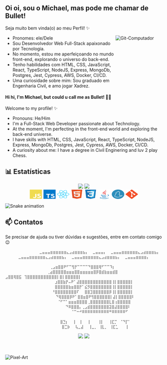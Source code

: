 ## Oi oi, sou o Michael, mas pode me chamar de Bullet! 
Seja muito bem vinda(o) ao meu Perfil! ✨

<div>
  <img align="right" alt="Git-Computador" width="150px" height="150px" src="https://pbs.twimg.com/media/FUAvu5ZWQAAwUiC?format=png&name=small"/>
</div>

- Pronomes: ele/Dele
- Sou Desenvolvedor Web Full-Stack apaixonado por Tecnologia.
- No momento, estou me aperfeiçoando no mundo front-end, explorando o universo do back-end.
- Tenho habilidades com HTML, CSS, JavaScript, React, TypeScript, NodeJS, Express, MongoDb, Postgres, Jest, Cypress, AWS, Docker, CI/CD.
- Uma curiosidade sobre mim: Sou graduado em Engenharia Civil, e amo jogar Xadrez.


#### Hi hi, I'm Michael, but could u call me as Bullet! 🏌️‍♂️
Welcome to my profile! ✨

- Pronouns: He/Him
- I'm a Full-Stack Web Developer passionate about Technology.
- At the moment, I'm perfecting in the front-end world and exploring the back-end universe.
- I have skills with HTML, CSS, JavaScript, React, TypeScript, NodeJS, Express, MongoDb, Postgres, Jest, Cypress, AWS, Docker, CI/CD.
- A curiosity about me: I have a degree in Civil Enginering and luv 2 play Chess.



## 📊 Estatísticas
<div align="center">
  <a href="https://ayo.so/bullett"></a>
  <img height="150em" src="https://github-readme-stats.vercel.app/api?username=Bulletdev&show_icons=true&theme=jolly&include_all_commits=true&count_private=true"/>
  <img height="150em" src="https://github-readme-stats.vercel.app/api/top-langs/?username=Bulletdev&layout=compact&langs_count=16&theme=jolly"/> <br>
</div>
<div align="center">
  <img align="center" alt="Devroot-Js" height="30" width="40" src="https://raw.githubusercontent.com/devicons/devicon/master/icons/javascript/javascript-plain.svg">
  <img align="center" alt="Devroot-Ts" height="30" width="40" src="https://raw.githubusercontent.com/devicons/devicon/master/icons/typescript/typescript-plain.svg">
  <img align="center" alt="Devroot-React" height="30" width="40" src="https://raw.githubusercontent.com/devicons/devicon/master/icons/react/react-original.svg">
  <img align="center" alt="Devroot-HTML" height="30" width="40" src="https://raw.githubusercontent.com/devicons/devicon/master/icons/html5/html5-original.svg">
  <img align="center" alt="Devroot-CSS" height="30" width="40" src="https://raw.githubusercontent.com/devicons/devicon/master/icons/css3/css3-original.svg">
 <img align="center" alt="Devroot-CSS" height="30" width="40" src="https://raw.githubusercontent.com/devicons/devicon/master/icons/java/java-original.svg">
  <img align="center" alt="Devroot-CSS" height="30" width="40" src="https://raw.githubusercontent.com/devicons/devicon/master/icons/yarn/yarn-original.svg">
  <img align="center" alt="Devroot-CSS" height="30" width="40" src="https://raw.githubusercontent.com/devicons/devicon/master/icons/git/git-original.svg">
  
</div>



![Snake animation](https://github.com/gaearon/gaearon/blob/output/github-contribution-grid-snake.svg)
</div>

  ## 📫 Contatos

 Se precisar de ajuda ou tiver dúvidas e sugestões, entre em contato comigo 😉 
 
 <div align="center">
 
                
                  ⣀⣤⣤⣤⣶⣶⣶⣶⣶⣶⣄⣠⣴⣶⣶⣶⣦⡄  ⣀⣤⣤⣤⡄  ⣀⣤⣤⣤⣶⣶⣶⣶⣶⣶⣄⣠⣴⣶⣶⣶⣦⡄  ⣀⣤⣤⣤⣶⣶⣶⣶⣶⣶⣄⣠⣴⣶⣶⣶⣦⡄  ⣀⣤⣤⣤⣶⣶⣶⣶⣶⣶⣄⣠⣴⣶⣶⣶⣦⡄  ⣀⣤⣤⣤⣶⣶⣶⣶⡄                 ⠀⠀                                                                                                                                   ⢀⣠⣶⣿⣿⠟⠋⠉⢻⡟⠉⠉⠉⠉⠙⣿⣿⣿⢿⠋⠉⠉⠹⡆⠀                                                                                                                           ⢀⣴⣿⣿⣿⣿⣿⣶⣶⣶⣿⣿⣶⣶⣶⣶⣶⣿⡿⣿⣾⣷⣶⣶⣾⣿⠀                                                                                                                          ⣠⣿⣿⢿⣿⣯⠀⢹⣿⣿⣿⣿⣿⣿⣿⣿⣿⣿⣿⡇⣿⡇⣿⣿⣿⣿⣿⡇                                                                                                         
             ⠀⣰⣿⣿⣷⡟⠤⠟⠁⣼⣿⣿⣿⣿⣿⣿⣿⣿⣿⣿⣿⣿⢸⡇⣿⣿⣿⣿⣿⡇ 
             ⠀⣿⣿⣿⣿⣿⣷⣶⣿⣿⡟⠁⣮⡻⣿⣿⣿⣿⣿⣿⣿⣿⢸⡇⣿⣿⣿⣿⣿⡇ 
             ⠘⣿⣿⣿⣿⣿⣿⣿⣿⠏⠀⠀⣿⣿⣹⣿⣿⣿⣿⣿⣿⡿⢸⡇⣿⣿⣿⣿⣿⡇ 
             ⠀⠙⢿⣿⣿⣿⡿⠟⠁⣿⣿⣶⣿⠟⢻⣿⣿⣿⣿⣿⣿⡇⣼⡇⣿⣿⣿⣿⣿⠇
             ⠀⠀⠈⠋⠉⠁⣶⣶⣶⣿⣿⣿⣿⢀⣿⣿⣿⣿⣿⣿⣿⣇⣿⢰⣿⣿⣿⣿⣿⠀ 
             ⠀⠀⠀⠀⠀⠙⠿⣿⣿⣿⡄⢀⣠⣾⣿⣿⣿⣿⣿⣿⣿⣽⣿⣼⣿⣿⣿⣿⠇⠀ 
             ⠀⠀⠀⠀⠀⠀⠀⠈⠉⠒⠚⠿⠿⠿⠿⠿⠿⠿⠿⠿⠿⠛⠿⠿⠿⠿⠿⠋⠀⠀ 
             ⠀⠀⠀⠀⠀⠀⠀⠀⠀⠀⠀⠀⠀⠀⠀⠀⠀⠀⠀⠀⠀⠀⠀⠀⠀⠀⠀⠀⠀⠀ 
             ⠀⠀⠀⣿⣙⡆⠀⠀⡇⠀⢸⠀⠀⢸⠀⠀⠀⢸⡇⠀⠀⢸⣏⡉⠀⠈⠙⡏⠁⠀ 
             ⠀⠀⠀⣿⣉⡷⠀⠀⢧⣀⣼⠀⠀⢸⣀⡀ ⢸⣇⡀⠀⢸⣏⣁⠀⠀⠀⡇⠀ 

             
  </div>
<div align="center"> 

  <a href = "mailto:bulletcarry@gmail.com"><img src="https://img.shields.io/badge/-Gmail-%23333?style=for-the-badge&logo=gmail&logoColor=white" target="_blank"></a>
  <a href="https://www.linkedin.com/in/michael-douglas-302720201" target="_blank"><img src="https://img.shields.io/badge/-LinkedIn-%230077B5?style=for-the-badge&logo=linkedin&logoColor=white" target="_blank"></a> 
</div>
<br><br>
 <div>
  <img align="center" alt="Pixel-Art" width="1000px" src="https://cdn.discordapp.com/attachments/900517215198150687/1002206564276523120/1111stream_offf.png"/>
</div>

